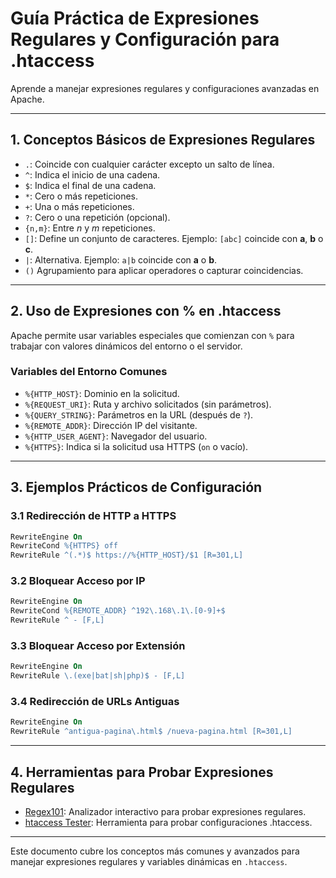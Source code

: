 
# Guía Práctica de Expresiones Regulares y Configuración para .htaccess

Aprende a manejar expresiones regulares y configuraciones avanzadas en Apache.

---

## 1. Conceptos Básicos de Expresiones Regulares

- `.`: Coincide con cualquier carácter excepto un salto de línea.
- `^`: Indica el inicio de una cadena.
- `$`: Indica el final de una cadena.
- `*`: Cero o más repeticiones.
- `+`: Una o más repeticiones.
- `?`: Cero o una repetición (opcional).
- `{n,m}`: Entre *n* y *m* repeticiones.
- `[]`: Define un conjunto de caracteres. Ejemplo: `[abc]` coincide con **a**, **b** o **c**.
- `|`: Alternativa. Ejemplo: `a|b` coincide con **a** o **b**.
- `()` Agrupamiento para aplicar operadores o capturar coincidencias.

---

## 2. Uso de Expresiones con % en .htaccess

Apache permite usar variables especiales que comienzan con `%` para trabajar con valores dinámicos del entorno o el servidor.

### Variables del Entorno Comunes

- `%{HTTP_HOST}`: Dominio en la solicitud.
- `%{REQUEST_URI}`: Ruta y archivo solicitados (sin parámetros).
- `%{QUERY_STRING}`: Parámetros en la URL (después de `?`).
- `%{REMOTE_ADDR}`: Dirección IP del visitante.
- `%{HTTP_USER_AGENT}`: Navegador del usuario.
- `%{HTTPS}`: Indica si la solicitud usa HTTPS (`on` o vacío).

---

## 3. Ejemplos Prácticos de Configuración

### 3.1 Redirección de HTTP a HTTPS

```apache
RewriteEngine On
RewriteCond %{HTTPS} off
RewriteRule ^(.*)$ https://%{HTTP_HOST}/$1 [R=301,L]
```

### 3.2 Bloquear Acceso por IP

```apache
RewriteEngine On
RewriteCond %{REMOTE_ADDR} ^192\.168\.1\.[0-9]+$
RewriteRule ^ - [F,L]
```

### 3.3 Bloquear Acceso por Extensión

```apache
RewriteEngine On
RewriteRule \.(exe|bat|sh|php)$ - [F,L]
```

### 3.4 Redirección de URLs Antiguas

```apache
RewriteEngine On
RewriteRule ^antigua-pagina\.html$ /nueva-pagina.html [R=301,L]
```

---

## 4. Herramientas para Probar Expresiones Regulares

- [Regex101](https://regex101.com): Analizador interactivo para probar expresiones regulares.
- [htaccess Tester](https://htaccess.madewithlove.com/): Herramienta para probar configuraciones .htaccess.

---

Este documento cubre los conceptos más comunes y avanzados para manejar expresiones regulares y variables dinámicas en `.htaccess`.
